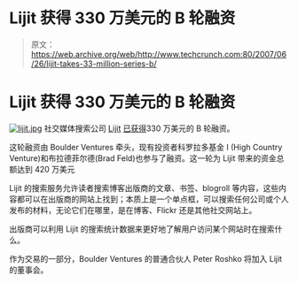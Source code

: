 # Lijit 获得 330 万美元的 B 轮融资

> 原文：<https://web.archive.org/web/http://www.techcrunch.com:80/2007/06/26/lijit-takes-33-million-series-b/>

# Lijit 获得 330 万美元的 B 轮融资

[![lijit.jpg](img/319b34867920909beb014e23223feda6.png)](https://web.archive.org/web/20211202225723/http://www.lijit.com/) 社交媒体搜索公司 [Lijit](https://web.archive.org/web/20211202225723/http://www.crunchbase.com/company/lijit) [已获得](https://web.archive.org/web/20211202225723/http://www.lijit.com/press/press_releases/06252007)330 万美元的 B 轮融资。

这轮融资由 Boulder Ventures 牵头，现有投资者科罗拉多基金 I (High Country Venture)和布拉德菲尔德(Brad Feld)也参与了融资。这一轮为 Lijit 带来的资金总额达到 420 万美元

Lijit 的搜索服务允许读者搜索博客出版商的文章、书签、blogroll 等内容，这些内容都可以在出版商的网站上找到；本质上是一个单点框，可以搜索任何公司或个人发布的材料，无论它们在哪里，是在博客、Flickr 还是其他社交网站上。

出版商可以利用 Lijit 的搜索统计数据来更好地了解用户访问某个网站时在搜索什么。

作为交易的一部分，Boulder Ventures 的普通合伙人 Peter Roshko 将加入 Lijit 的董事会。